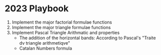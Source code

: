 # 2023 Playbook

1. Implement the major factorial formulae functions
2. Implement the major triangle formulae functions
3. Implement Pascal Triangle Arithmatic and properties
   * The addition of the horizontal bands: According to Pascal's "Traite dv triangle arithmetiqve"
   * Catalan Numbers formula